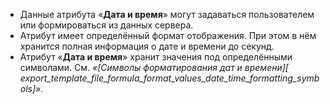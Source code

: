 - Данные атрибута «**Дата и время**» могут задаваться пользователем или формироваться из данных сервера.
- Атрибут имеет определённый формат отображения. При этом в нём хранится полная информация о дате и времени до секунд.
- Атрибут «**Дата и время**» хранит значения под определёнными символами. См. _«[Символы форматирования дат и времени][ export_template_file_formula_format_values_date_time_formatting_symbols]»_.